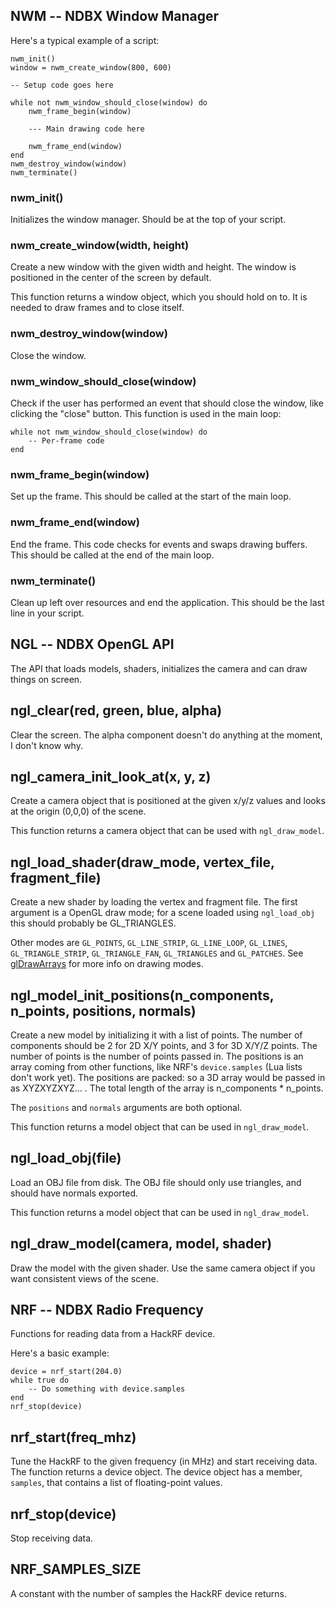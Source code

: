 ## NWM -- NDBX Window Manager

Here's a typical example of a script:

    nwm_init()
    window = nwm_create_window(800, 600)

    -- Setup code goes here

    while not nwm_window_should_close(window) do
        nwm_frame_begin(window)

        --- Main drawing code here

        nwm_frame_end(window)
    end
    nwm_destroy_window(window)
    nwm_terminate()


### nwm_init()
Initializes the window manager. Should be at the top of your script.

### nwm_create_window(width, height)
Create a new window with the given width and height. The window is positioned in the center of the screen by default.

This function returns a window object, which you should hold on to. It is needed to draw frames and to close itself.

### nwm_destroy_window(window)
Close the window.

### nwm_window_should_close(window)
Check if the user has performed an event that should close the window, like clicking the "close" button.
This function is used in the main loop:

    while not nwm_window_should_close(window) do
        -- Per-frame code
    end

### nwm_frame_begin(window)
Set up the frame. This should be called at the start of the main loop.

### nwm_frame_end(window)
End the frame. This code checks for events and swaps drawing buffers. This should be called at the end of the main loop.

### nwm_terminate()
Clean up left over resources and end the application. This should be the last line in your script.

## NGL -- NDBX OpenGL API
The API that loads models, shaders, initializes the camera and can draw things on screen.

## ngl_clear(red, green, blue, alpha)
Clear the screen. The alpha component doesn't do anything at the moment, I don't know why.

## ngl_camera_init_look_at(x, y, z)
Create a camera object that is positioned at the given x/y/z values and looks at
the origin (0,0,0) of the scene.

This function returns a camera object that can be used with `ngl_draw_model`.

## ngl_load_shader(draw_mode, vertex_file, fragment_file)
Create a new shader by loading the vertex and fragment file. The first argument is a OpenGL draw mode;
for a scene loaded using `ngl_load_obj` this should probably be GL_TRIANGLES.

Other modes are `GL_POINTS`, `GL_LINE_STRIP`, `GL_LINE_LOOP`, `GL_LINES`, `GL_TRIANGLE_STRIP`, `GL_TRIANGLE_FAN`, `GL_TRIANGLES` and `GL_PATCHES`. See [glDrawArrays](https://www.opengl.org/sdk/docs/man3/xhtml/glDrawArrays.xml) for more info on drawing modes.

## ngl_model_init_positions(n_components, n_points, positions, normals)
Create a new model by initializing it with a list of points. The number of components should be 2 for 2D X/Y points, and 3 for 3D X/Y/Z points. The number of points is the number of points passed in. The positions is an array coming from other functions, like NRF's `device.samples` (Lua lists don't work yet). The positions are packed: so a 3D array would be passed in as XYZXYZXYZ... . The total length of the array is n_components * n_points.

The `positions` and `normals` arguments are both optional.

This function returns a model object that can be used in `ngl_draw_model`.

## ngl_load_obj(file)
Load an OBJ file from disk. The OBJ file should only use triangles, and should have normals exported.

This function returns a model object that can be used in `ngl_draw_model`.

## ngl_draw_model(camera, model, shader)
Draw the model with the given shader. Use the same camera object if you want consistent views of the scene.

## NRF -- NDBX Radio Frequency
Functions for reading data from a HackRF device.

Here's a basic example:

    device = nrf_start(204.0)
    while true do
        -- Do something with device.samples
    end
    nrf_stop(device)

## nrf_start(freq_mhz)
Tune the HackRF to the given frequency (in MHz) and start receiving data. The function returns a device object. The device object has a member, `samples`, that contains a list of floating-point values.

## nrf_stop(device)
Stop receiving data.

## NRF_SAMPLES_SIZE
A constant with the number of samples the HackRF device returns.
